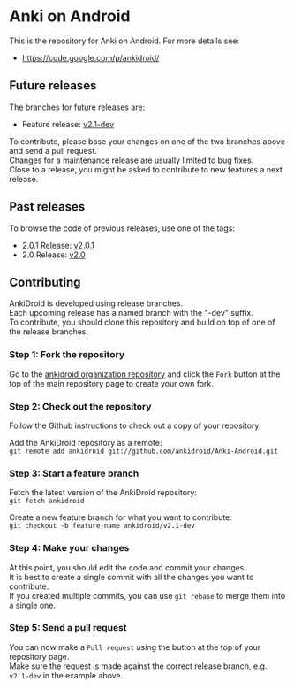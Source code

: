 # Anki on Android

This is the repository for Anki on Android.
For more details see:
* https://code.google.com/p/ankidroid/

## Future releases

The branches for future releases are:  
* Feature release: [v2.1-dev](https://github.com/ankidroid/Anki-Android/tree/v2.1-dev)

To contribute, please base your changes on one of the two branches above and
send a pull request.  
Changes for a maintenance release are usually limited to bug fixes.  
Close to a release, you might be asked to contribute to new features a next release.

## Past releases

To browse the code of previous releases, use one of the tags:  
* 2.0.1 Release: [v2.0.1](https://github.com/ankidroid/Anki-Android/tree/v2.0.1)
* 2.0 Release: [v2.0](https://github.com/ankidroid/Anki-Android/tree/v2.0)

## Contributing

AnkiDroid is developed using release branches.  
Each upcoming release has a named branch with the "-dev" suffix.  
To contribute, you should clone this repository and build on top of one of the release branches.

### Step 1: Fork the repository

Go to the [ankidroid organization repository](https://github.com/ankidroid/Anki-Android) and click the `Fork` button at the top of the main repository page to create your own fork.

### Step 2: Check out the repository

Follow the Github instructions to check out a copy of your repository.

Add the AnkiDroid repository as a remote:  
`git remote add ankidroid git://github.com/ankidroid/Anki-Android.git`  

### Step 3: Start a feature branch

Fetch the latest version of the AnkiDroid repository:  
`git fetch ankidroid`

Create a new feature branch for what you want to contribute:  
`git checkout -b feature-name ankidroid/v2.1-dev`

### Step 4: Make your changes

At this point, you should edit the code and commit your changes.  
It is best to create a single commit with all the changes you want to contribute.  
If you created multiple commits, you can use `git rebase` to merge them into a single one.

### Step 5: Send a pull request

You can now make a `Pull request` using the button at the top of your repository page.  
Make sure the request is made against the correct release branch, e.g., `v2.1-dev` in the example above.

